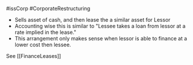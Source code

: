 #issCorp #CorporateRestructuring 

- Sells asset of cash, and then lease the a similar asset for Lessor 
- Accounting wise this is similar to "Lessee takes a loan from lessor at a rate implied in the lease."
- This arrangement only makes sense when lessor is able to finance at a lower cost then lessee. 


See [[FinanceLeases]] 

